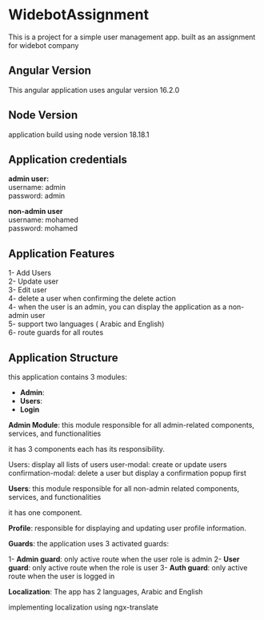 # WidebotAssignment

This is a project for a simple user management app. built as an assignment for widebot company

## Angular Version
This angular application uses angular version 16.2.0

## Node Version
application build using node version 18.18.1

## Application credentials

**admin user:** <br>
username: admin <br>
password: admin

**non-admin user** <br>
username: mohamed <br>
password: mohamed




## Application Features
1- Add Users <br>
2- Update user <br>
3- Edit user <br>
4- delete a user when confirming the delete action <br>
4- when the user is an admin, you can display the application as a non-admin user <br>
5- support two languages ( Arabic and English) <br>
6- route guards for all routes <br>

## Application Structure

this application contains 3 modules:

- **Admin**:
- **Users**:
- **Login**

**Admin Module**:
this module responsible for all admin-related components, services, and functionalities

it has 3 components each has its responsibility.

Users: display all lists of users
user-modal: create or update users
confirmation-modal: delete a user but display a confirmation popup first


**Users**:
this module responsible for all non-admin related components, services, and functionalities

it has one component.

**Profile**: responsible for displaying and updating user profile information.


**Guards**:
the application uses 3 activated guards:

1- **Admin guard**: only active route when the user role is admin
2- **User guard**: only active route when the role is user
3- **Auth guard**: only active route when the user is logged in


**Localization**:
The app has 2 languages, Arabic and English 

implementing localization using ngx-translate
